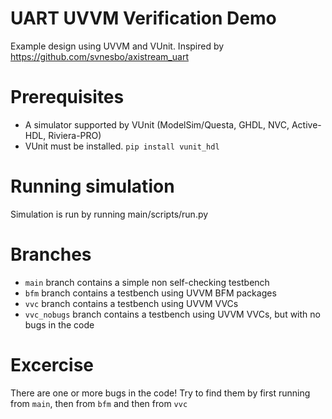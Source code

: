 # UART UVVM Verification Demo

Example design using UVVM and VUnit. Inspired by https://github.com/svnesbo/axistream_uart

# Prerequisites

- A simulator supported by VUnit (ModelSim/Questa, GHDL, NVC, Active-HDL, Riviera-PRO)
- VUnit must be installed. `pip install vunit_hdl`

# Running simulation

Simulation is run by running main/scripts/run.py

# Branches
- `main` branch contains a simple non self-checking testbench
- `bfm` branch contains a testbench using UVVM BFM packages
- `vvc` branch contains a testbench using UVVM VVCs
- `vvc_nobugs` branch contains a testbench using UVVM VVCs, but with no bugs in the code

# Excercise 
There are one or more bugs in the code!
Try to find them by first running from `main`, then from `bfm` and then from `vvc`
